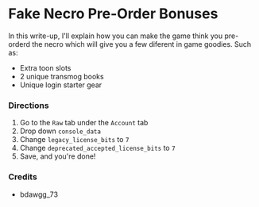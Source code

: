 # Fake Necro Pre-Order Bonuses
In this write-up, I'll explain how you can make the game think you pre-orderd the necro which will give you a few diferent in game goodies. Such as:  
* Extra toon slots  
* 2 unique transmog books  
* Unique login starter gear  
  
### Directions
1. Go to the `Raw` tab under the `Account` tab  
2. Drop down `console_data`  
3. Change `legacy_license_bits` to `7`  
4. Change `deprecated_accepted_license_bits` to `7`  
5. Save, and you're done!  
  
### Credits
* bdawgg_73
